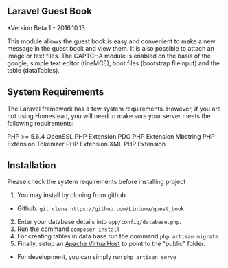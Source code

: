 
## Laravel Guest Book
*Version Beta 1 - 2016.10.13

This module allows the guest book is easy and convenient to make a new message in the guest book and view them. It is also possible to attach an image or text files.
The CAPTCHA module is enabled on the basis of the google, simple text editor (tineMCE), boot files (bootstrap fileinput) and the table (dataTables).

## System Requirements

The Laravel framework has a few system requirements.
However, if you are not using Homestead, you will need to make sure your server meets the following requirements:

PHP >= 5.6.4
OpenSSL PHP Extension
PDO PHP Extension
Mbstring PHP Extension
Tokenizer PHP Extension
XML PHP Extension

## Installation

Please check the system requirements before installing project

1. You may install by cloning from github
  * Github: `git clone https://github.com/Lintume/guest_book`
2. Enter your database details into `app/config/database.php`.
3. Run the command
`composer install`
4. For creating tables in data base run the command
`php artisan migrate`
5. Finally, setup an [Apache VirtualHost](http://httpd.apache.org/docs/current/vhosts/examples.html) to point to the "public" folder.
  * For development, you can simply run `php artisan serve`



